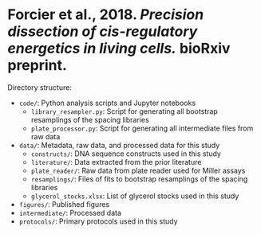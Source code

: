 # Forcier et al., 2018. *Precision dissection of cis-regulatory energetics in living cells.* bioRxiv preprint.

Directory structure:
* ``code/``: Python analysis scripts and Jupyter notebooks
  * ``library_resampler.py``: Script for generating all bootstrap resamplings of the spacing libraries
  * ``plate_processor.py``: Script for generating all intermediate files from raw data
* ``data/``: Metadata, raw data, and processed data for this study
  * ``constructs/``: DNA sequence constructs used in this study
  * ``literature/``: Data extracted from the prior literature
  * ``plate_reader/``: Raw data from plate reader used for Miller assays
  * ``resamplings/``: Files of fits to bootstrap resamplings of the spacing libraries
  * ``glycerol_stocks.xlsx``: List of glycerol stocks used in this study
* ``figures/``: Published figures
* ``intermediate/``: Processed data
* ``protocols/``: Primary protocols used in this study
